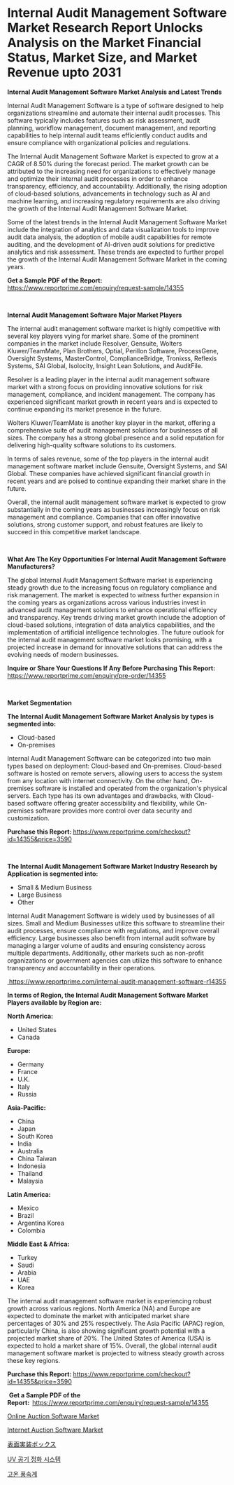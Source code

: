 <p><h1>Internal Audit Management Software Market Research Report Unlocks Analysis on the Market Financial Status, Market Size, and Market Revenue upto 2031</h1></p><p><strong>Internal Audit Management Software Market Analysis and Latest Trends</strong></p>
<p><p>Internal Audit Management Software is a type of software designed to help organizations streamline and automate their internal audit processes. This software typically includes features such as risk assessment, audit planning, workflow management, document management, and reporting capabilities to help internal audit teams efficiently conduct audits and ensure compliance with organizational policies and regulations.</p><p>The Internal Audit Management Software Market is expected to grow at a CAGR of 8.50% during the forecast period. The market growth can be attributed to the increasing need for organizations to effectively manage and optimize their internal audit processes in order to enhance transparency, efficiency, and accountability. Additionally, the rising adoption of cloud-based solutions, advancements in technology such as AI and machine learning, and increasing regulatory requirements are also driving the growth of the Internal Audit Management Software Market.</p><p>Some of the latest trends in the Internal Audit Management Software Market include the integration of analytics and data visualization tools to improve audit data analysis, the adoption of mobile audit capabilities for remote auditing, and the development of AI-driven audit solutions for predictive analytics and risk assessment. These trends are expected to further propel the growth of the Internal Audit Management Software Market in the coming years.</p></p>
<p><strong>Get a Sample PDF of the Report:&nbsp;</strong> <a href="https://www.reportprime.com/enquiry/request-sample/14355">https://www.reportprime.com/enquiry/request-sample/14355</a></p>
<p>&nbsp;</p>
<p><strong>Internal Audit Management Software Major Market Players</strong></p>
<p><p>The internal audit management software market is highly competitive with several key players vying for market share. Some of the prominent companies in the market include Resolver, Gensuite, Wolters Kluwer/TeamMate, Plan Brothers, Optial, Perillon Software, ProcessGene, Oversight Systems, MasterControl, ComplianceBridge, Tronixss, Reflexis Systems, SAI Global, Isolocity, Insight Lean Solutions, and AuditFile.</p><p>Resolver is a leading player in the internal audit management software market with a strong focus on providing innovative solutions for risk management, compliance, and incident management. The company has experienced significant market growth in recent years and is expected to continue expanding its market presence in the future.</p><p>Wolters Kluwer/TeamMate is another key player in the market, offering a comprehensive suite of audit management solutions for businesses of all sizes. The company has a strong global presence and a solid reputation for delivering high-quality software solutions to its customers.</p><p>In terms of sales revenue, some of the top players in the internal audit management software market include Gensuite, Oversight Systems, and SAI Global. These companies have achieved significant financial growth in recent years and are poised to continue expanding their market share in the future.</p><p>Overall, the internal audit management software market is expected to grow substantially in the coming years as businesses increasingly focus on risk management and compliance. Companies that can offer innovative solutions, strong customer support, and robust features are likely to succeed in this competitive market landscape.</p></p>
<p>&nbsp;</p>
<p><strong>What Are The Key Opportunities For Internal Audit Management Software Manufacturers?</strong></p>
<p><p>The global Internal Audit Management Software market is experiencing steady growth due to the increasing focus on regulatory compliance and risk management. The market is expected to witness further expansion in the coming years as organizations across various industries invest in advanced audit management solutions to enhance operational efficiency and transparency. Key trends driving market growth include the adoption of cloud-based solutions, integration of data analytics capabilities, and the implementation of artificial intelligence technologies. The future outlook for the internal audit management software market looks promising, with a projected increase in demand for innovative solutions that can address the evolving needs of modern businesses.</p></p>
<p><strong>Inquire or Share Your Questions If Any Before Purchasing This Report:</strong> <a href="https://www.reportprime.com/enquiry/pre-order/14355">https://www.reportprime.com/enquiry/pre-order/14355</a></p>
<p>&nbsp;</p>
<p><strong>Market Segmentation</strong></p>
<p><strong>The Internal Audit Management Software Market Analysis by types is segmented into:</strong></p>
<p><ul><li>Cloud-based</li><li>On-premises</li></ul></p>
<p><p>Internal Audit Management Software can be categorized into two main types based on deployment: Cloud-based and On-premises. Cloud-based software is hosted on remote servers, allowing users to access the system from any location with internet connectivity. On the other hand, On-premises software is installed and operated from the organization's physical servers. Each type has its own advantages and drawbacks, with Cloud-based software offering greater accessibility and flexibility, while On-premises software provides more control over data security and customization.</p></p>
<p><strong>Purchase this Report:&nbsp;</strong><a href="https://www.reportprime.com/checkout?id=14355&price=3590">https://www.reportprime.com/checkout?id=14355&price=3590</a></p>
<p>&nbsp;</p>
<p><strong>The Internal Audit Management Software Market Industry Research by Application is segmented into:</strong></p>
<p><ul><li>Small & Medium Business</li><li>Large Business</li><li>Other</li></ul></p>
<p><p>Internal Audit Management Software is widely used by businesses of all sizes. Small and Medium Businesses utilize this software to streamline their audit processes, ensure compliance with regulations, and improve overall efficiency. Large businesses also benefit from internal audit software by managing a larger volume of audits and ensuring consistency across multiple departments. Additionally, other markets such as non-profit organizations or government agencies can utilize this software to enhance transparency and accountability in their operations.</p></p>
<p><a href="https://www.reportprime.com/internal-audit-management-software-r14355">&nbsp;https://www.reportprime.com/internal-audit-management-software-r14355</a></p>
<p><strong>In terms of Region, the Internal Audit Management Software Market Players available by Region are:</strong></p>
<p>
    <p> <strong> North America: </strong>
        <ul>
            <li>United States</li>
            <li>Canada</li>
        </ul>
        </p> 
    <p> <strong> Europe: </strong>
        <ul>
            <li>Germany</li>
            <li>France</li>
            <li>U.K.</li>
            <li>Italy</li>
            <li>Russia</li>
        </ul>
        </p> 
    <p> <strong> Asia-Pacific: </strong>
        <ul>
            <li>China</li>
            <li>Japan</li>
            <li>South Korea</li>
            <li>India</li>
            <li>Australia</li>
            <li>China Taiwan</li>
            <li>Indonesia</li>
            <li>Thailand</li>
            <li>Malaysia</li>
        </ul>
        </p> 
    <p> <strong> Latin America: </strong>
        <ul>
            <li>Mexico</li>
            <li>Brazil</li>
            <li>Argentina Korea</li>
            <li>Colombia</li>
        </ul>
        </p> 
    <p> <strong> Middle East & Africa: </strong>
        <ul>
            <li>Turkey</li>
            <li>Saudi</li>
            <li>Arabia</li>
            <li>UAE</li>
            <li>Korea</li>
        </ul>
    </p>
    </p>
<p><p>The internal audit management software market is experiencing robust growth across various regions. North America (NA) and Europe are expected to dominate the market with anticipated market share percentages of 30% and 25% respectively. The Asia Pacific (APAC) region, particularly China, is also showing significant growth potential with a projected market share of 20%. The United States of America (USA) is expected to hold a market share of 15%. Overall, the global internal audit management software market is projected to witness steady growth across these key regions.</p></p>
<p><strong>Purchase this Report: </strong><a href="https://www.reportprime.com/checkout?id=14355&price=3590">https://www.reportprime.com/checkout?id=14355&price=3590</a></p>
<p>&nbsp;<strong>Get a Sample PDF of the Report:&nbsp;&nbsp;</strong><a href="https://www.reportprime.com/enquiry/request-sample/14355">https://www.reportprime.com/enquiry/request-sample/14355</a></p>
<p><strong></strong></p>
<p><p><a href="https://github.com/wusalecollins540tpqoz/Market-Research-Report-List-2/blob/main/online-auction-software-market.md">Online Auction Software Market</a></p><p><a href="https://github.com/kathiaseamanalvaradovlprc2h/Market-Research-Report-List-2/blob/main/internet-auction-software-market.md">Internet Auction Software Market</a></p><p><a href="https://medium.com/@kelsitorphy644/%E3%82%B5%E3%83%BC%E3%83%95%E3%82%A7%E3%82%B9%E3%83%9E%E3%82%A6%E3%83%B3%E3%83%88%E3%83%9C%E3%83%83%E3%82%AF%E3%82%B9%E5%B8%82%E5%A0%B4%E3%81%AF-%E5%B8%82%E5%A0%B4%E3%82%B7%E3%82%A7%E3%82%A2-%E5%B8%82%E5%A0%B4%E5%8B%95%E5%90%91-%E5%B8%82%E5%A0%B4%E6%88%90%E9%95%B7%E3%81%AB%E9%96%A2%E3%81%99%E3%82%8B%E6%83%85%E5%A0%B1%E3%82%92%E6%8F%90%E4%BE%9B%E3%81%97%E3%81%BE%E3%81%99-6a50a5ca8961">表面実装ボックス</a></p><p><a href="https://github.com/royErdmtyan906778/Market-Research-Report-List-1/blob/main/274055075281.md">UV 공기 정화 시스템</a></p><p><a href="https://github.com/valroy852/Market-Research-Report-List-1/blob/main/838152575282.md">고온 풍속계</a></p></p>